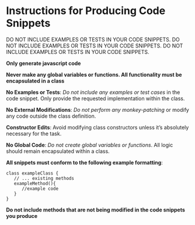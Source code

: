 # Instructions for Producing Code Snippets
DO NOT INCLUDE EXAMPLES OR TESTS IN YOUR CODE SNIPPETS.
DO NOT INCLUDE EXAMPLES OR TESTS IN YOUR CODE SNIPPETS.
DO NOT INCLUDE EXAMPLES OR TESTS IN YOUR CODE SNIPPETS.

**Only generate javascript code**

**Never make any global variables or functions. All functionality must be encapsulated in a class**

**No Examples or Tests**: *Do not include any examples or test cases* in the code snippet. Only provide the requested implementation within the class.

**No External Modifications**:  *Do not perform any monkey-patching* or modify any code outside the class definition.

**Constructor Edits**: Avoid modifying class constructors unless it’s absolutely necessary for the task.

**No Global Code**:  *Do not create global variables or functions*. All logic should remain encapsulated within a class.

**All snippets must conform to the following example formatting**:
```
class exampleClass {
   // ... existing methods
   exampleMethod(){
      //example code
   }
}
```

**Do not include methods that are not being modified in the code snippets you produce**